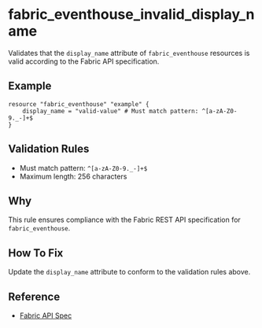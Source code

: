 # fabric_eventhouse_invalid_display_name

Validates that the `display_name` attribute of `fabric_eventhouse` resources is valid according to the Fabric API specification.

## Example

```hcl
resource "fabric_eventhouse" "example" {
    display_name = "valid-value" # Must match pattern: ^[a-zA-Z0-9._-]+$
}
```

## Validation Rules

- Must match pattern: `^[a-zA-Z0-9._-]+$`
- Maximum length: 256 characters


## Why

This rule ensures compliance with the Fabric REST API specification for `fabric_eventhouse`.

## How To Fix

Update the `display_name` attribute to conform to the validation rules above.

## Reference

- [Fabric API Spec](https://github.com/microsoft/fabric-rest-api-specs/tree/main/eventhouse/definitions.json)
